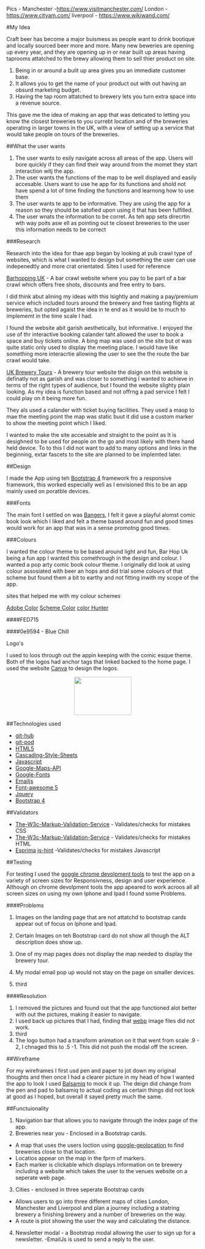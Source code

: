 Pics - Manchester -https://www.visitmanchester.com/
London - https://www.cityam.com/
liverpool - https://www.wikiwand.com/

#My Idea

Craft beer has become a major buismess as people want to drink bootique and locally sourced beer more and more. Many new beweries
are opening up every year, and they are opening up in or near built up areas having taprooms attatched to the brewy allowing them
to sell thier product on site.

1. Being in or around a bulit up area gives you an immediate customer base.
2. It allows you to get the name of your product out with out having an obsurd marketing budget.
3. Having the tap room attatched to brewery lets you turn extra space into a revenue source.

This gave me the idea of making an app that was deticated to letting you know the closest breweries to you currebt location and of the
breweries operating in larger towns in the UK, with a view of setting up a service that would take people on tours of the breweries.

##What the user wants

1. The user wants to esily navigate across all areas of the app. Users will bore quickly if they can find their way around from the momet they start
   interaction witj the app.
2. The user wants the functions of the map to be well displayed and easily accesable. Users want to use he app for its functions and shold not have spend
   a lot of time finding the functions and learnong how to use them
3. The user wants te app to be informative. They are using the app for a reason so they should be satofied upon using it that has been fulfilled.
4. The user wnats the information to be corret. As teh app sets direcrtin wth way poits asw ell as pointing out te closest breweries to the user this information
   needs to be correct

###Research

Research into the idea for thae app began by looking at pub crawl type of websites, which is what I wanted to design but something the user can use indepenedtly and 
more crat orientated. Sites I used for reference 

[Barhopping UK](https://www.barhoppingpubcrawl.com/) - A bar crawl website where you pay to be part of a bar crawl which offers free shots, discounts and free entry to bars.

I did think abut alining my ideas with this lsightly and making a pay/premium service which included tours around the brewery and free tasting flights at breweries, but opted 
agaist the idea in te end as it would be to much to implememt in the time scale I had.

I found the website abit garish aesthetically, but informative. I enjoyed the use of thr interactive booking calander taht allowed the user to book a space and buy tickets online.
A bing map was used on the site but ot was quite static only used to display the meeting place. I would have like something more interacrtie allowing the user to see the the route the
bar crawl would take.

[UK Brewery Tours](https://www.ukbrewerytours.com/) - A brewery tour website the disign on this website is definatly not as garish and was closer to something I wanted to achieve in terms
of the right types of audience, but I found the website slighty plain looking. As my idea is function based and not offrng a pad service I felt I could play on it being more fun.

They als used a calander with ticket buying facilities. They used a maop to mae the meeting point the map was static buut it did use a custom marker to show the meeting point which I liked.




I wanted to make the site accesable and straight to the point as It is desighned to be used for people on the go and most likely with
there hand held device. To to this I did not want to add to many options and links in the beginning, extar fascets to the site are planned to
be implemted later.

##Design

I made the App using teh [Bootstrap 4](https://getbootstrap.com/) framework fro a responsive framework, this worked especially well as I envisioned
this to be an app mainly used on poratble devices.

###Fonts

The main font I settled on was [Bangers](https://fonts.google.com/specimen/Bangers), I felt it gave a playful alomst comic book look which I liked
and felt a theme based around fun and good times would work for an app that was in a sense promotng good times.

###Colours

I wanted the colour theme to be based around light and fun, Bar Hop Uk being a fun app I wanted this comethrough in the design and colour. I wanted a pop arty
comic book colour theme. I originally did look at using colour assosiated with beer an hops and did trial some colours of that scheme but found them a bit to earthy
and not fitting inwith my scope of the app.

sites that helped me with my colour schemes

[Adobe Color](https://color.adobe.com/create)
[Scheme Color](https://www.schemecolor.com/pop-art.php)
[color Hunter](http://www.colorhunter.com/)

####FED715

####0e9594 - Blue Chill

Logo's

I used to loos through out the appin keeping with the comic esque theme. Both of the logos had anchor tags that linked backed to the home page. I used the website
[Canva](https://www.canva.com/) to design the logos.

<p align="center">
  <img width="150" height="100" src="https://github.com/jimbobding/bar-hop-uk/assets/images/Bar Hop UK logo.png">
</p>

##Technologies used

- [git-hub](https://github.com/)
- [git-pod](https://www.gitpod.io/)
- [HTML5](https://en.wikipedia.org/wiki/HTML5)
- [Cascading-Style-Sheets](https://www.w3.org/Style/CSS/Overview.en.html)
- [Javascript](https://www.javascript.com/)
- [Google-Maps-API](https://developers.google.com/maps/documentation)
- [Google-Fonts](https://fonts.google.com/)
- [Emailjs](https://www.emailjs.com/)
- [Font-awesome 5](https://fontawesome.com/)
- [Jquery](https://jquery.com/download/)
- [Bootstrap 4](https://getbootstrap.com/)

##Validators

- [The-W3c-Markup-Validation-Service](https://jigsaw.w3.org/css-validator/) - Validates/checks for mistakes CSS
- [The-W3c-Markup-Validation-Service](https://validator.w3.org/) - Validates/checks for mistakes HTML
- [Esprima](https://esprima.org/demo/validate.html) [js-hint](https://jshint.com/) -Validates/checks for mistakes Javascript

##Testing

For testing I used the [goggle chrome devolpment tools](https://developers.google.com/web/tools/chrome-devtools) to test the app on a
variety of screen sizes for Responsivness, design and user experience. Although on chrome devolpment tools the app apeared to work acroos all
all screen sizes on using my own Iphone and Ipad I found some Problems.

####Problems

1. Images on the landing page that are not attatchd to bootstrap cards appear out of focus on Iphone and Ipad.
2. Certain Images on teh Bootstrap card do not show all though the ALT description does show up.
3. One of my map pages does not display the map needed to display the brewery tour.
4. My modal email pop up would not stay on the page on smaller devices.

5. third

####Resolution

1. I removed the pictures and found out that the app functioned alot better with out the pictures, making it easier to
   navigate.
2. I used back up pictures that I had, finding that [webp](https://en.wikipedia.org/wiki/WebP#Restrictions) image files
   did not work.
3. third
4. The logo button had a transform animation on it that went from scale .9 - 2, I chnaged this to .5 -1. This did not push the modal
   off the screen.

##Wireframe

For my wireframes I first usd pen and paper to jot down my original thoughts and then once I had a clearer picture in my head of
how I wanted the app to look I used [Balsamiq](https://balsamiq.com/) to mock it up. The deign did change from the pen and pad to balsamiq
to actual coding as certain things did not look at good as I hoped, but overall it sayed pretty much the same.

##Functuionality

1. Navigation bar that allows you to navigate through the index page of the app.
2. Breweries near you - Enclosed in a Bootstrap cards.

- A map that uses the users loction using [google-geolocation](https://developers.google.com/maps/documentation/geolocation/intro) to
  find breweries close to that location.
- Locatios appear on the map in the fprm of markers.
- Each marker is clickable which displays information on te brewery including a website which takes the user to the venues website on a seperate web page.

3. Cities - enclosed in three seperate Bootstrap cards

- Allows users to go into three different maps of cities London, Manchester and Liverpool and plan a journey including a statring brewery a finishing brewery
  and a number of breweries on the way.
- A route is plot showing the user the way and calculating the distance.

4. Newsletter modal - a Bootstrap modal allowing the user to sign up for a newsletter.
   -EmailJs is used to send a reply to the user.

